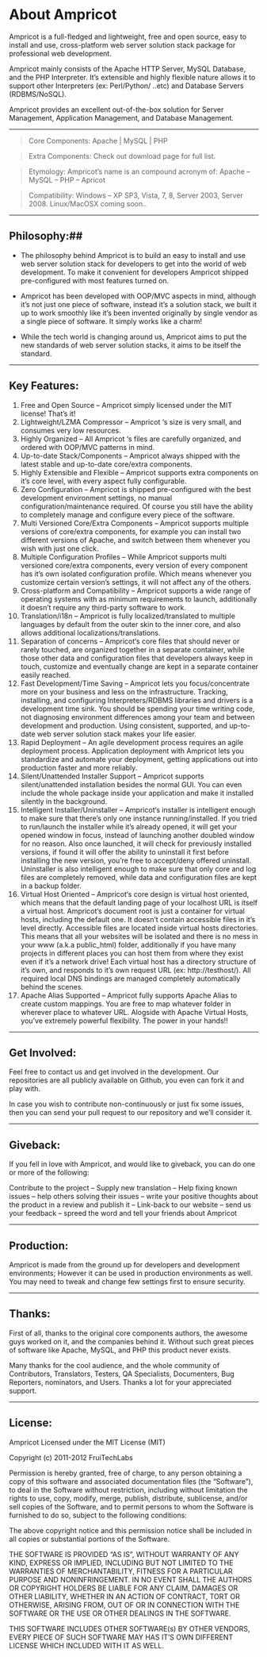 About Ampricot
========

Ampricot is a full-fledged and lightweight, free and open source, easy to install and use, cross-platform web server solution stack package for professional web development.

Ampricot mainly consists of the Apache HTTP Server, MySQL Database, and the PHP Interpreter. It’s extensible and highly flexible nature allows it to support other Interpreters (ex: Perl/Python/ ..etc) and Database Servers (RDBMS/NoSQL).

Ampricot provides an excellent out-of-the-box solution for Server Management, Application Management, and Database Management.

---
> Core Components: Apache | MySQL | PHP

> Extra Components: Check out download page for full list.

> Etymology: Ampricot’s name is an compound acronym of: Apache – MySQL – PHP – Apricot

> Compatibility: Windows – XP SP3, Vista, 7, 8, Server 2003, Server 2008. Linux/MacOSX coming soon..

---

## Philosophy:##

* The philosophy behind Ampricot is to build an easy to install and use web server solution stack for developers to get into the world of web development. To make it convenient for developers Ampricot shipped pre-configured with most features turned on.

* Ampricot has been developed with OOP/MVC aspects in mind, although it’s not just one piece of software, instead it’s a solution stack, we built it up to work smoothly like it’s been invented originally by single vendor as a single piece of software. It simply works like a charm!

* While the tech world is changing around us, Ampricot aims to put the new standards of web server solution stacks, it aims to be itself the standard.

---


## Key Features: ##
1. Free and Open Source – Ampricot simply licensed under the MIT license! That’s it!
2. Lightweight/LZMA Compressor – Ampricot ‘s size is very small, and consumes very low resources.
3. Highly Organized – All Ampricot ‘s files are carefully organized, and ordered with OOP/MVC patterns in mind.
4. Up-to-date Stack/Components – Ampricot always shipped with the latest stable and up-to-date core/extra components.
5. Highly Extensible and Flexible – Ampricot supports extra components on it’s core level, with every aspect fully configurable.
6. Zero Configuration – Ampricot is shipped pre-configured with the best development environment settings, no manual configuration/maintenance required. Of course you still have the ability to completely manage and configure every piece of the software.
7. Multi Versioned Core/Extra Components – Ampricot supports multiple versions of core/extra components, for example you can install two different versions of Apache, and switch between them whenever you wish with just one click.
8. Multiple Configuration Profiles – While Ampricot supports multi versioned core/extra components, every version of every component has it’s own isolated configuration profile. Which means whenever you customize certain version’s settings, it will not affect any of the others.
9. Cross-platform and Compatibility – Ampricot supports a wide range of operating systems with as minimum requirements to launch, additionally it doesn’t require any third-party software to work.
10. Translation/i18n – Ampricot is fully localized/translated to multiple languages by default from the outer skin to the inner core, and also allows additional localizations/translations.
11. Separation of concerns – Ampricot‘s core files that should never or rarely touched, are organized together in a separate container, while those other data and configuration files that developers always keep in touch, customize and eventually change are kept in a separate container easily reached.
12. Fast Development/Time Saving – Ampricot lets you focus/concentrate more on your business and less on the infrastructure. Tracking, installing, and configuring Interpreters/RDBMS libraries and drivers is a development time sink. You should be spending your time writing code, not diagnosing environment differences among your team and between development and production. Using consistent, supported, and up-to-date web server solution stack makes your life easier.
13. Rapid Deployment – An agile development process requires an agile deployment process. Application deployment with Ampricot lets you standardize and automate your deployment, getting applications out into production faster and more reliably.
14. Silent/Unattended Installer Support – Ampricot supports silent/unattended installation besides the normal GUI. You can even include the whole package inside your application and make it installed silently in the background.
15. Intelligent Installer/Uninstaller – Ampricot‘s installer is intelligent enough to make sure that there’s only one instance running/installed. If you tried to run/launch the installer while it’s already opened, it will get your opened window in focus, instead of launching another doubled window for no reason. Also once launched, it will check for previously installed versions, if found it will offer the ability to uninstall it first before installing the new version, you’re free to accept/deny offered uninstall. Uninstaller is also intelligent enough to make sure that only core and log files are completely removed, while data and configuration files are kept in a backup folder.
16. Virtual Host Oriented – Ampricot‘s core design is virtual host oriented, which means that the default landing page of your localhost URL is itself a virtual host. Ampricot‘s document root is just a container for virtual hosts, including the default one. It doesn’t contain accessible files in it’s level directly. Accessible files are located inside virtual hosts directories. This means that all your websites will be isolated and there is no mess in your www (a.k.a public_html) folder, additionally if you have many projects in different places you can host them from where they exist even if it’s a network drive! Each virtual host has a directory structure of it’s own, and responds to it’s own request URL (ex: http://testhost/). All required local DNS bindings are managed completely automatically behind the scenes.
17. Apache Alias Supported – Ampricot fully supports Apache Alias to create custom mappings. You are free to map whatever folder in wherever place to whatever URL. Alogside with Apache Virtual Hosts, you’ve extremely powerful flexibility. The power in your hands!!

---

## Get Involved: ##

Feel free to contact us and get involved in the development. Our repositories are all publicly available on Github, you even can fork it and play with.

In case you wish to contribute non-continuously or just fix some issues, then you can send your pull request to our repository and we’ll consider it.

---

## Giveback: ##

If you fell in love with Ampricot, and would like to giveback, you can do one or more of the following:

Contribute to the project – Supply new translation – Help fixing known issues – help others solving their issues – write your positive thoughts about the product in a review and publish it – Link-back to our website – send us your feedback – spreed the word and tell your friends about Ampricot

---

## Production: ##

Ampricot is made from the ground up for developers and development environments; However it can be used in production environments as well. You may need to tweak and change few settings first to ensure security.

---

## Thanks: ##

First of all, thanks to the original core components authors, the awesome guys worked on it, and the companies behind it. Without such great pieces of software like Apache, MySQL, and PHP this product never exists.

Many thanks for the cool audience, and the whole community of Contributors, Translators, Testers, QA Specialists, Documenters, Bug Reporters, nominators, and Users. Thanks a lot for your appreciated support.

---

## License: ##

Ampricot Licensed under the MIT License (MIT)

Copyright (c) 2011-2012 FruiTechLabs

Permission is hereby granted, free of charge, to any person obtaining a copy of this software and associated documentation files (the “Software”), to deal in the Software without restriction, including without limitation the rights to use, copy, modify, merge, publish, distribute, sublicense, and/or sell copies of the Software, and to permit persons to whom the Software is furnished to do so, subject to the following conditions:

The above copyright notice and this permission notice shall be included in all copies or substantial portions of the Software.

THE SOFTWARE IS PROVIDED “AS IS”, WITHOUT WARRANTY OF ANY KIND, EXPRESS OR IMPLIED, INCLUDING BUT NOT LIMITED TO THE WARRANTIES OF MERCHANTABILITY, FITNESS FOR A PARTICULAR PURPOSE AND NONINFRINGEMENT. IN NO EVENT SHALL THE AUTHORS OR COPYRIGHT HOLDERS BE LIABLE FOR ANY CLAIM, DAMAGES OR OTHER LIABILITY, WHETHER IN AN ACTION OF CONTRACT, TORT OR OTHERWISE, ARISING FROM, OUT OF OR IN CONNECTION WITH THE SOFTWARE OR THE USE OR OTHER DEALINGS IN THE SOFTWARE.

THIS SOFTWARE INCLUDES OTHER SOFTWARE(s) BY OTHER VENDORS, EVERY PIECE OF SUCH SOFTWARE MAY HAS IT’S OWN DIFFERENT LICENSE WHICH INCLUDED WITH IT AS WELL.
